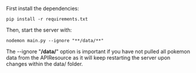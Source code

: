 
First install the dependencies:
```
pip install -r requirements.txt
```
Then, start the server with:
```
nodemon main.py --ignore "**/data/**"
```

The --ignore "**/data/**" option is important if you have not pulled all pokemon data
from the APIResource as it will keep restarting the server upon changes within
the data/ folder.
